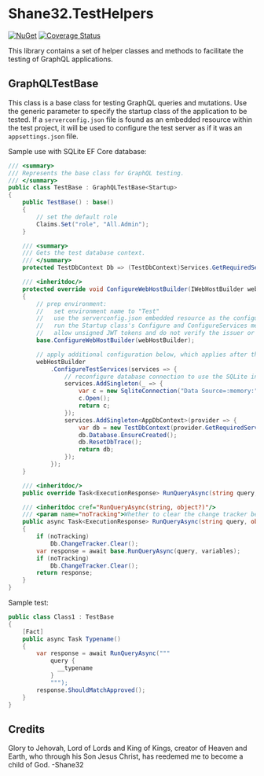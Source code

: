 # Shane32.TestHelpers

[![NuGet](https://img.shields.io/nuget/v/Shane32.TestHelpers.svg)](https://www.nuget.org/packages/Shane32.TestHelpers) [![Coverage Status](https://coveralls.io/repos/github/Shane32/TestHelpers/badge.svg?branch=master)](https://coveralls.io/github/Shane32/TestHelpers?branch=master)

This library contains a set of helper classes and methods to facilitate the testing of GraphQL applications.

## GraphQLTestBase

This class is a base class for testing GraphQL queries and mutations.
Use the generic parameter to specify the startup class of the application to be tested.
If a `serverconfig.json` file is found as an embedded resource within the test project, it will be used
to configure the test server as if it was an `appsettings.json` file.

Sample use with SQLite EF Core database:

```cs
/// <summary>
/// Represents the base class for GraphQL testing.
/// </summary>
public class TestBase : GraphQLTestBase<Startup>
{
    public TestBase() : base()
    {
        // set the default role
        Claims.Set("role", "All.Admin");
    }

    /// <summary>
    /// Gets the test database context.
    /// </summary>
    protected TestDbContext Db => (TestDbContext)Services.GetRequiredService<AppDbContext>();

    /// <inheritdoc/>
    protected override void ConfigureWebHostBuilder(IWebHostBuilder webHostBuilder)
    {
        // prep environment:
        //   set environment name to "Test"
        //   use the serverconfig.json embedded resource as the configuration source, if found
        //   run the Startup class's Configure and ConfigureServices methods
        //   allow unsigned JWT tokens and do not verify the issuer or audience
        base.ConfigureWebHostBuilder(webHostBuilder);

        // apply additional configuration below, which applies after the base configuration
        webHostBuilder
            .ConfigureTestServices(services => {
                // reconfigure database connection to use the SQLite in-memory database
                services.AddSingleton(_ => {
                    var c = new SqliteConnection("Data Source=:memory:");
                    c.Open();
                    return c;
                });
                services.AddSingleton<AppDbContext>(provider => {
                    var db = new TestDbContext(provider.GetRequiredService<SqliteConnection>());
                    db.Database.EnsureCreated();
                    db.ResetDbTrace();
                    return db;
                });
            });
    }

    /// <inheritdoc/>
    public override Task<ExecutionResponse> RunQueryAsync(string query, object? variables = null) => RunQueryAsync(query, variables, true);

    /// <inheritdoc cref="RunQueryAsync(string, object?)"/>
    /// <param name="noTracking">Whether to clear the change tracker before and after running the query.</param>
    public async Task<ExecutionResponse> RunQueryAsync(string query, object? variables = null, bool noTracking = true)
    {
        if (noTracking)
            Db.ChangeTracker.Clear();
        var response = await base.RunQueryAsync(query, variables);
        if (noTracking)
            Db.ChangeTracker.Clear();
        return response;
    }
}
```

Sample test:

```cs
public class Class1 : TestBase
{
    [Fact]
    public async Task Typename()
    {
        var response = await RunQueryAsync("""
            query {
              __typename
            }
            """);
        response.ShouldMatchApproved();
    }
}
```

## Credits

Glory to Jehovah, Lord of Lords and King of Kings, creator of Heaven and Earth, who through his Son Jesus Christ,
has reedemed me to become a child of God. -Shane32
